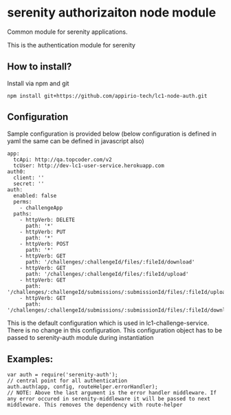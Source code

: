 serenity authorizaiton node module
===

Common module for serenity applications.

This is the authentication module for serenity


## How to install?

Install via npm and git

```
npm install git+https://github.com/appirio-tech/lc1-node-auth.git
```

## Configuration

Sample configuration is provided below (below configuration is defined in yaml the same can be defined in javascript also)

```
app:
  tcApi: http://qa.topcoder.com/v2
  tcUser: http://dev-lc1-user-service.herokuapp.com
auth0:
  client: ''
  secret: ''
auth:
  enabled: false
  perms:
    - challengeApp
  paths:
    - httpVerb: DELETE
      path: '*'
    - httpVerb: PUT
      path: '*'
    - httpVerb: POST
      path: '*'
    - httpVerb: GET
      path: '/challenges/:challengeId/files/:fileId/download'
    - httpVerb: GET
      path: '/challenges/:challengeId/files/:fileId/upload'
    - httpVerb: GET
      path: '/challenges/:challengeId/submissions/:submissionId/files/:fileId/upload'
    - httpVerb: GET
      path: '/challenges/:challengeId/submissions/:submissionId/files/:fileId/download'
```

This is the default configuration which is used in lc1-challenge-service. There is no change in this configuration. This configuration object has to be passed to serenity-auth module during instantiation

## Examples:

```
var auth = require('serenity-auth');
// central point for all authentication
auth.auth(app, config, routeHelper.errorHandler);
// NOTE: Above the last argument is the error handler middleware. If any error occured in serenity-middleware it will be passed to next middleware. This removes the dependency with route-helper

```
